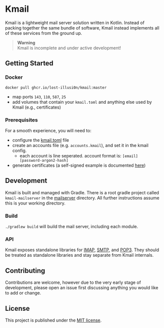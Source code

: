 # Kmail
Kmail is a lightweight mail server solution written in Kotlin. Instead of packing together the same bundle of software, Kmail instead implements all of these services from the ground up.

> **Warning**  
> Kmail is incomplete and under active development!

## Getting Started

### Docker
`docker pull ghcr.io/lost-illusi0n/kmail:master`
- map ports `143`, `110`, `587`, `25`
- add volumes that contain your `kmail.toml` and anything else used by Kmail (e.g., certificates)

### Prerequisites
For a smooth experience, you will need to:
- configure the [kmail.toml](example/kmail.toml) file
- create an accounts file (e.g. `accounts.kmail`), and set it in the kmail config.
    - each account is line seperated. account format is: `[email] [password-argon2-hash]`
- generate certificates (a self-signed example is documented [here](GENERATING_CERT.md))

## Development
Kmail is built and managed with Gradle. There is a root gradle project called `kmail-mailserver` in the [mailserver](mailserver) directory. All further instructions assume this is your working directory.

### Build
`./gradlew build` will build the mail server, including each module.

### API
Kmail exposes standalone libraries for [IMAP](mailserver/imap), [SMTP](mailserver/smtp), and [POP3](mailserver/pop3). They should be treated as standalone libraries and stay separate from Kmail internals. 

## Contributing
Contributions are welcome, however due to the very early stage of development, please open an issue first discussing anything you would like to add or change.

## License
This project is published under the [MIT license](https://github.com/lost-illusi0n/kmail/blob/master/LICENSE).